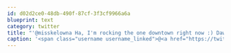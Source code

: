 ```yaml
---
id: d02d2ce0-48db-490f-87cf-3f3cf9966a6a
blueprint: text
category: twitter
title: "'@misskelowna Ha, I'm rocking the one downtown right now :) Dawn just left"
caption: '<span class="username username_linked">@<a href="https://twitter.com/misskelowna" title="misskelowna">misskelowna</a></span> Ha, I''m rocking the one downtown right now :) Dawn just left'
---
```

